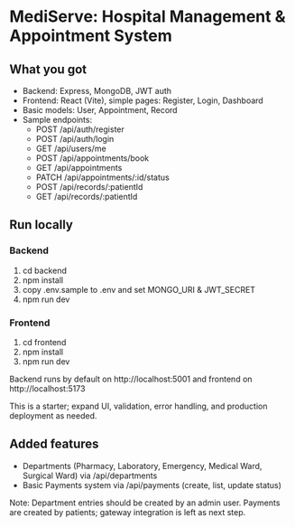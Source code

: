 # MediServe: Hospital Management & Appointment System

## What you got
- Backend: Express, MongoDB, JWT auth
- Frontend: React (Vite), simple pages: Register, Login, Dashboard
- Basic models: User, Appointment, Record
- Sample endpoints:
  - POST /api/auth/register
  - POST /api/auth/login
  - GET /api/users/me
  - POST /api/appointments/book
  - GET /api/appointments
  - PATCH /api/appointments/:id/status
  - POST /api/records/:patientId
  - GET /api/records/:patientId

## Run locally

### Backend
1. cd backend
2. npm install
3. copy .env.sample to .env and set MONGO_URI & JWT_SECRET
4. npm run dev

### Frontend
1. cd frontend
2. npm install
3. npm run dev

Backend runs by default on http://localhost:5001 and frontend on http://localhost:5173

This is a starter; expand UI, validation, error handling, and production deployment as needed.

## Added features
- Departments (Pharmacy, Laboratory, Emergency, Medical Ward, Surgical Ward) via /api/departments
- Basic Payments system via /api/payments (create, list, update status)

Note: Department entries should be created by an admin user. Payments are created by patients; gateway integration is left as next step.
